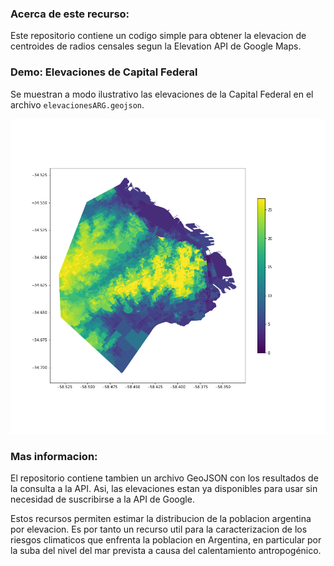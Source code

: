 ### Acerca de este recurso:

Este repositorio contiene un codigo simple para obtener la elevacion de centroides de radios censales segun la Elevation API de Google Maps. 

### Demo: Elevaciones de Capital Federal

Se muestran a modo ilustrativo las elevaciones de la Capital Federal en el archivo `elevacionesARG.geojson`.

<img src="elevation_demo.png" width="600"/>

### Mas informacion:

El repositorio contiene tambien un archivo GeoJSON con los resultados de la consulta a la API. Asi, las elevaciones estan ya disponibles para usar sin necesidad de suscribirse a la API de Google.

Estos recursos permiten estimar la distribucion de la poblacion argentina por elevacion. Es por tanto un recurso util para la caracterizacion de los riesgos climaticos que enfrenta la poblacion en Argentina, en particular por la suba del nivel del mar prevista a causa del calentamiento antropogénico.
